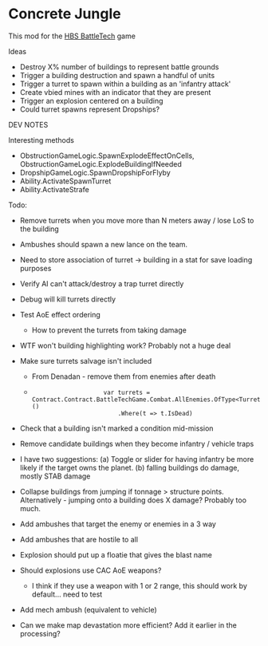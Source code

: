 # Concrete Jungle
This mod for the [HBS BattleTech](http://battletechgame.com/) game 

Ideas

* Destroy X% number of buildings to represent battle grounds
* Trigger a building destruction and spawn a handful of units
* Trigger a turret to spawn within a building as an 'infantry attack'
* Create vbied mines with an indicator that they are present
* Trigger an explosion centered on a building
* Could turret spawns represent Dropships? 

DEV NOTES

Interesting methods

* ObstructionGameLogic.SpawnExplodeEffectOnCells, ObstructionGameLogic.ExplodeBuildingIfNeeded
* DropshipGameLogic.SpawnDropshipForFlyby
* Ability.ActivateSpawnTurret
* Ability.ActivateStrafe

Todo: 

* Remove turrets when you move more than N meters away / lose LoS to the building

* Ambushes should spawn a new lance on the team.

* Need to store association of turret -> building in a stat for save loading purposes

* Verify AI can't attack/destroy a trap turret directly

* Debug will kill turrets directly

* Test AoE effect ordering
  
  * How to prevent the turrets from taking damage
  
* WTF won't building highlighting work? Probably not a huge deal

* Make sure turrets salvage isn't included

  * From Denadan - remove them from enemies after death

  * ```
                        var turrets = Contract.Contract.BattleTechGame.Combat.AllEnemies.OfType<Turret>()
                            .Where(t => t.IsDead)
    ```

    

* Check that a building isn't marked a condition mid-mission

* Remove candidate buildings when they become infantry / vehicle traps

*  I have two suggestions: (a) Toggle or slider for having infantry be more likely if the target owns the planet. (b) falling buildings do damage, mostly STAB damage

* Collapse buildings from jumping if tonnage > structure points. Alternatively - jumping onto a building does X damage? Probably too much.

* Add ambushes that target the enemy or enemies in a 3 way 

* Add ambushes that are hostile to all

* Explosion should put up a floatie that gives the blast name

* Should explosions use CAC AoE weapons?

  * I think if they use a weapon with 1 or 2 range, this should work by default... need to test

* Add mech ambush (equivalent to vehicle)

* Can we make map devastation more efficient? Add it earlier in the processing?

  

  



